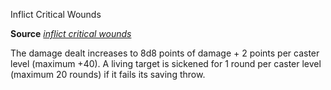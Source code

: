 Inflict Critical Wounds

**Source** [_inflict critical wounds_](spells/inflictCriticalWounds.md#_inflict-critical-wounds)

The damage dealt increases to 8d8 points of damage + 2 points per caster level (maximum +40). A living target is sickened for 1 round per caster level (maximum 20 rounds) if it fails its saving throw.

